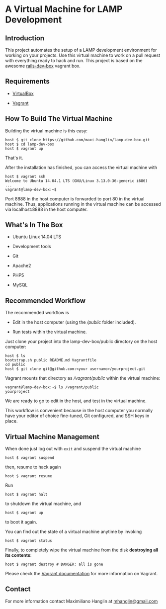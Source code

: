 # A Virtual Machine for LAMP Development

## Introduction

This project automates the setup of a LAMP development environment for working on your projects. Use this virtual machine to work on a pull request with everything ready to hack and run. This project is based on the awesome [rails-dev-box](https://github.com/rails/rails-dev-box) vagrant box.

## Requirements

* [VirtualBox](https://www.virtualbox.org)

* [Vagrant](http://vagrantup.com)

## How To Build The Virtual Machine

Building the virtual machine is this easy:

    host $ git clone https://github.com/maxi-hanglin/lamp-dev-box.git
    host $ cd lamp-dev-box
    host $ vagrant up

That's it.

After the installation has finished, you can access the virtual machine with

    host $ vagrant ssh
    Welcome to Ubuntu 14.04.1 LTS (GNU/Linux 3.13.0-36-generic i686)
    ...
    vagrant@lamp-dev-box:~$

Port 8888 in the host computer is forwarded to port 80 in the virtual machine. Thus, applications running in the virtual machine can be accessed via localhost:8888 in the host computer.

## What's In The Box

* Ubuntu Linux 14.04 LTS

* Development tools

* Git

* Apache2

* PHP5

* MySQL

## Recommended Workflow

The recommended workflow is

* Edit in the host computer (using the _/public_ folder included).

* Run tests within the virtual machine.

Just clone your project into the lamp-dev-box/public directory on the host computer:

    host $ ls
    bootstrap.sh public README.md Vagrantfile
    cd public
    host $ git clone git@github.com:<your username>/yourproject.git

Vagrant mounts that directory as _/vagrant/public_ within the virtual machine:

    vagrant@lamp-dev-box:~$ ls /vagrant/public
    yourproject

We are ready to go to edit in the host, and test in the virtual machine.

This workflow is convenient because in the host computer you normally have your editor of choice fine-tuned, Git configured, and SSH keys in place.

## Virtual Machine Management

When done just log out with `exit` and suspend the virtual machine

    host $ vagrant suspend

then, resume to hack again

    host $ vagrant resume

Run

    host $ vagrant halt

to shutdown the virtual machine, and

    host $ vagrant up

to boot it again.

You can find out the state of a virtual machine anytime by invoking

    host $ vagrant status

Finally, to completely wipe the virtual machine from the disk **destroying all its contents**:

    host $ vagrant destroy # DANGER: all is gone

Please check the [Vagrant documentation](http://docs.vagrantup.com/v2/) for more information on Vagrant.

## Contact

For more information contact Maximiliano Hanglin at mhanglin@gmail.com
